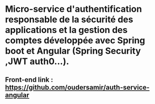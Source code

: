 # Micro-service d'authentification responsable de la sécurité des applications et la gestion des comptes  développée avec Spring boot  et Angular (Spring Security ,JWT auth0...).
## Front-end link : https://github.com/oudersamir/auth-service-angular

